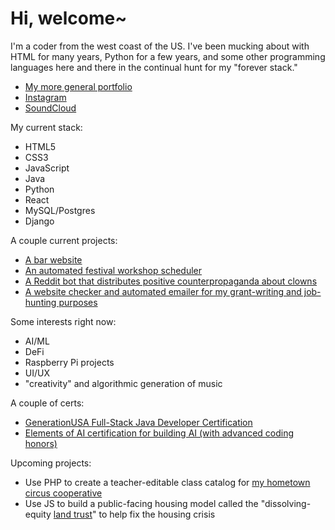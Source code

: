 # Hi, welcome~

I'm a coder from the west coast of the US. I've been mucking about with HTML for many years, Python for a few years, and some other programming languages here and there in the continual hunt for my "forever stack."
- [My more general portfolio](https://www.richardhartnell.com)
- [Instagram](https://www.instagram.com/contactballer)
- [SoundCloud](https://www.soundcloud.com/velveteen)

My current stack:

- HTML5
- CSS3
- JavaScript
- Java
- Python
- React
- MySQL/Postgres
- Django

A couple current projects:

- [A bar website](https://www.theadmiraltylounge.com)
- [An automated festival workshop scheduler](https://github.com/richard-hartnell/workshop-scheduler)
- [A Reddit bot that distributes positive counterpropaganda about clowns](https://github.com/richard-hartnell/clown-bot)
- [A website checker and automated emailer for my grant-writing and job-hunting purposes](https://github.com/richard-hartnell/website-checker)

Some interests right now:

- AI/ML
- DeFi
- Raspberry Pi projects
- UI/UX
- "creativity" and algorithmic generation of music

A couple of certs:

- [GenerationUSA Full-Stack Java Developer Certification](https://www.richardhartnell.com/Richard-Hartnell-Generation-Cert.pdf)
- [Elements of AI certification for building AI (with advanced coding honors)](https://www.richardhartnell.com/Richard-Hartnell-ElementsOfAI-Cert.png)

Upcoming projects:

- Use PHP to create a teacher-editable class catalog for [my hometown circus cooperative](https://www.bellinghamcircusguild.com)
- Use JS to build a public-facing housing model called the "dissolving-equity [land trust](https://en.wikipedia.org/wiki/Community_land_trust)" to help fix the housing crisis
